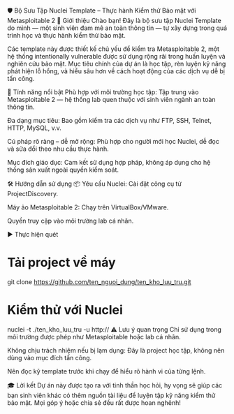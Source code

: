 🛡️ Bộ Sưu Tập Nuclei Template – Thực hành Kiểm thử Bảo mật với Metasploitable 2
📘 Giới thiệu
Chào bạn!
Đây là bộ sưu tập Nuclei Template do mình — một sinh viên đam mê an toàn thông tin — tự xây dựng trong quá trình học và thực hành kiểm thử bảo mật.

Các template này được thiết kế chủ yếu để kiểm tra Metasploitable 2, một hệ thống intentionally vulnerable được sử dụng rộng rãi trong huấn luyện và nghiên cứu bảo mật. Mục tiêu chính của dự án là học tập, rèn luyện kỹ năng phát hiện lỗ hổng, và hiểu sâu hơn về cách hoạt động của các dịch vụ dễ bị tấn công.

🌟 Tính năng nổi bật
Phù hợp với môi trường học tập: Tập trung vào Metasploitable 2 — hệ thống lab quen thuộc với sinh viên ngành an toàn thông tin.

Đa dạng mục tiêu: Bao gồm kiểm tra các dịch vụ như FTP, SSH, Telnet, HTTP, MySQL, v.v.

Cú pháp rõ ràng – dễ mở rộng: Phù hợp cho người mới học Nuclei, dễ đọc và sửa đổi theo nhu cầu thực hành.

Mục đích giáo dục: Cam kết sử dụng hợp pháp, không áp dụng cho hệ thống sản xuất ngoài quyền kiểm soát.

🛠️ Hướng dẫn sử dụng
📦 Yêu cầu
Nuclei: Cài đặt công cụ từ ProjectDiscovery.

Máy ảo Metasploitable 2: Chạy trên VirtualBox/VMware.

Quyền truy cập vào môi trường lab cá nhân.

▶️ Thực hiện quét
# Tải project về máy
git clone https://github.com/ten_nguoi_dung/ten_kho_luu_tru.git

# Kiểm thử với Nuclei
nuclei -t ./ten_kho_luu_tru -u http://<ip-metasploitable>
⚠️ Lưu ý quan trọng
Chỉ sử dụng trong môi trường được phép như Metasploitable hoặc lab cá nhân.

Không chịu trách nhiệm nếu bị lạm dụng: Đây là project học tập, không nên dùng vào mục đích tấn công.

Nên đọc kỹ template trước khi chạy để hiểu rõ hành vi của từng lệnh.

🎓 Lời kết
Dự án này được tạo ra với tinh thần học hỏi, hy vọng sẽ giúp các bạn sinh viên khác có thêm nguồn tài liệu để luyện tập kỹ năng kiểm thử bảo mật.
Mọi góp ý hoặc chia sẻ đều rất được hoan nghênh!
